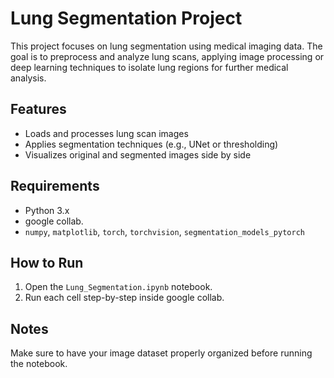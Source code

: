 # Lung Segmentation Project

This project focuses on lung segmentation using medical imaging data. The goal is to preprocess and analyze lung scans, 
applying image processing or deep learning techniques to isolate lung regions for further medical analysis.

## Features
- Loads and processes lung scan images
- Applies segmentation techniques (e.g., UNet or thresholding)
- Visualizes original and segmented images side by side

## Requirements
- Python 3.x
- google collab.
- `numpy`, `matplotlib`, `torch`, `torchvision`, `segmentation_models_pytorch`

## How to Run
1. Open the `Lung_Segmentation.ipynb` notebook.
2. Run each cell step-by-step inside google collab.

## Notes
Make sure to have your image dataset properly organized before running the notebook.


